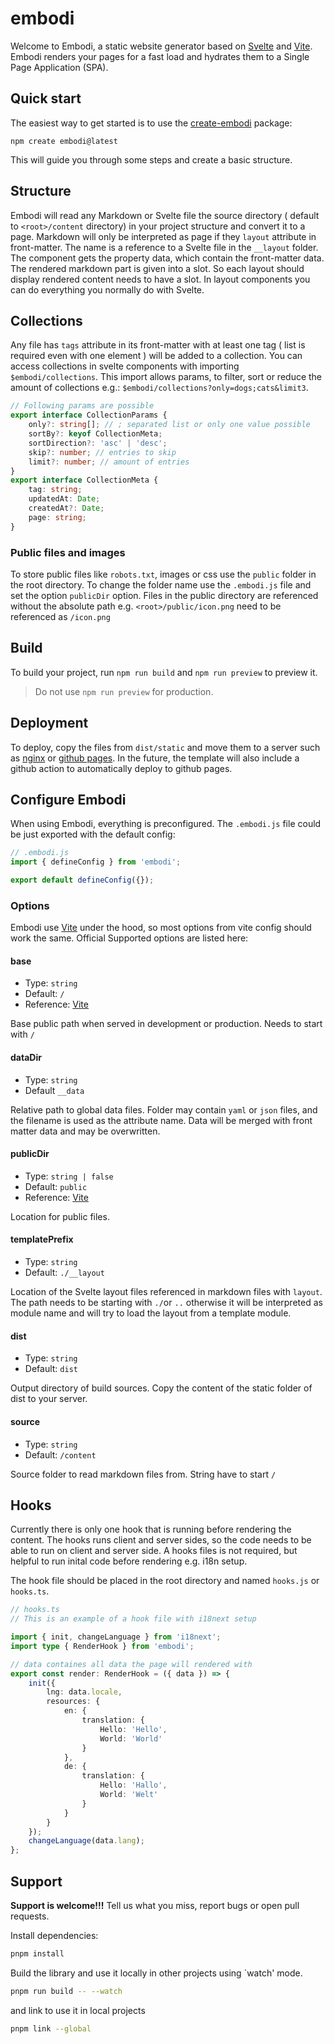 # embodi

Welcome to Embodi, a static website generator based on [Svelte](https://svlete.dev) and [Vite](https://vitejs.dev). Embodi renders your pages for a fast load and hydrates them to a Single Page Application (SPA).

## Quick start

The easiest way to get started is to use the [create-embodi](https://github.com/embodijs/generator/tree/main/packages/create-embodi) package:

```
npm create embodi@latest
```

This will guide you through some steps and create a basic structure.

## Structure

Embodi will read any Markdown or Svelte file the source directory ( default to `<root>/content` directory) in your project structure and convert it to a page. Markdown will only be interpreted as page if they `layout` attribute in front-matter.
The name is a reference to a Svelte file in the `__layout` folder. The component gets the property data, which contain the front-matter data. The rendered markdown part is given into a slot. So each layout should display rendered content needs to have a slot. In layout components you can do everything you normally do with Svelte.

## Collections

Any file has `tags` attribute in its front-matter with at least one tag ( list is required even with one element ) will be added to a collection. You can access collections in svelte components with importing `$embodi/collections`. This import allows params, to filter, sort or reduce the amount of collections e.g.: `$embodi/collections?only=dogs;cats&limit3`.

```ts
// Following params are possible
export interface CollectionParams {
	only?: string[]; // ; separated list or only one value possible
	sortBy?: keyof CollectionMeta;
	sortDirection?: 'asc' | 'desc';
	skip?: number; // entries to skip
	limit?: number; // amount of entries
}
export interface CollectionMeta {
	tag: string;
	updatedAt: Date;
	createdAt?: Date;
	page: string;
}
```

### Public files and images

To store public files like `robots.txt`, images or css use the `public` folder in the root directory. To change the folder name use the `.embodi.js` file and set the option `publicDir` option. Files in the public directory are referenced without the absolute path e.g. `<root>/public/icon.png` need to be referenced as `/icon.png`

## Build

To build your project, run `npm run build` and `npm run preview` to preview it.

> Do not use `npm run preview` for production.

## Deployment

To deploy, copy the files from `dist/static` and move them to a server such as [nginx](https://nginx.com) or [github pages](https://pages.github.com/). In the future, the template will also include a github action to automatically deploy to github pages.

## Configure Embodi

When using Embodi, everything is preconfigured. The `.embodi.js` file could be just exported with the default config:

```js
// .embodi.js
import { defineConfig } from 'embodi';

export default defineConfig({});
```

### Options

Embodi use [Vite](https://vitejs.dev) under the hood, so most options from vite config should work the same. Official Supported options are listed here:

#### base

- Type: `string`
- Default: `/`
- Reference: [Vite](https://vitejs.dev/config/shared-options.html#base)

Base public path when served in development or production. Needs to start with `/`

#### dataDir

- Type: `string`
- Default `__data`

Relative path to global data files. Folder may contain `yaml` or `json` files, and the filename is used as the attribute name. Data will be merged with front matter data and may be overwritten.

#### publicDir

- Type: `string | false`
- Default: `public`
- Reference: [Vite](https://vitejs.dev/config/shared-options.html#publicDir)

Location for public files.

#### templatePrefix

- Type: `string`
- Default: `./__layout`

Location of the Svelte layout files referenced in markdown files with `layout`.
The path needs to be starting with `./`or `..` otherwise it will be interpreted as module name and will try to load the layout from a template module.

#### dist

- Type: `string`
- Default: `dist`

Output directory of build sources. Copy the content of the static folder of dist to your server.

#### source

- Type: `string`
- Default: `/content`

Source folder to read markdown files from. String have to start `/`

## Hooks

Currently there is only one hook that is running before rendering the content.
The hooks runs client and server sides, so the code needs to be able to run on client and server side.
A hooks files is not required, but helpful to run inital code before rendering e.g. i18n setup.

The hook file should be placed in the root directory and named `hooks.js` or `hooks.ts`.

```ts
// hooks.ts
// This is an example of a hook file with i18next setup

import { init, changeLanguage } from 'i18next';
import type { RenderHook } from 'embodi';

// data containes all data the page will rendered with
export const render: RenderHook = ({ data }) => {
	init({
		lng: data.locale,
		resources: {
			en: {
				translation: {
					Hello: 'Hello',
					World: 'World'
				}
			},
			de: {
				translation: {
					Hello: 'Hallo',
					World: 'Welt'
				}
			}
		}
	});
	changeLanguage(data.lang);
};
```

## Support

**Support is welcome!!!** Tell us what you miss, report bugs or open pull requests.

Install dependencies:

```bash
pnpm install
```

Build the library and use it locally in other projects using `watch' mode.

```bash
pnpm run build -- --watch
```

and link to use it in local projects

```bash
pnpm link --global
```
